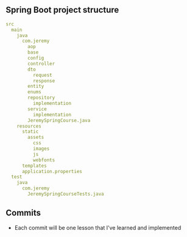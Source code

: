 ## Spring Boot project structure
```yaml
src
  main
    java
      com.jeremy
        aop
        base
        config
        controller
        dto
          request
          response
        entity
        enums
        repository
          implementation
        service
          implementation
        JeremySpringCourse.java
    resources
      static
        assets
          css
          images
          js
          webfonts
      templates
      application.properties
  test
    java
      com.jeremy
        JeremySpringCourseTests.java
```

## Commits
- Each commit will be one lesson that I've learned and implemented

